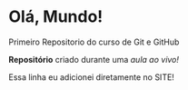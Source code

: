 # Olá, Mundo!
 Primeiro Repositorio do curso de Git e GitHub

**Repositório** criado durante uma *aula ao vivo!*

Essa linha eu adicionei diretamente no SITE!
